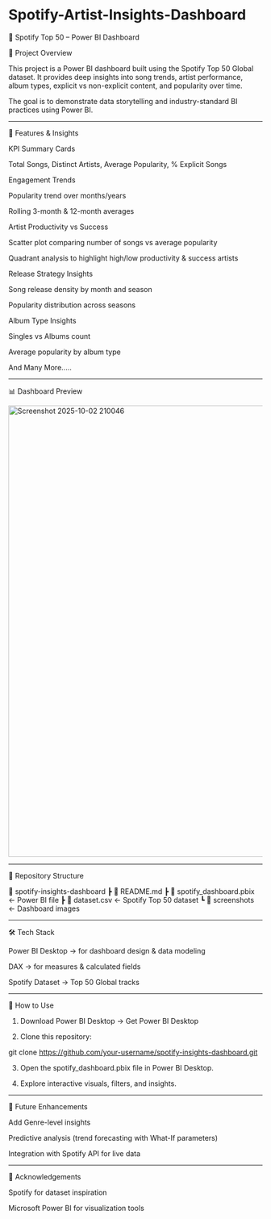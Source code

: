 # Spotify-Artist-Insights-Dashboard


🎵 Spotify Top 50 – Power BI Dashboard

📌 Project Overview

This project is a Power BI dashboard built using the Spotify Top 50 Global dataset.
It provides deep insights into song trends, artist performance, album types, explicit vs non-explicit content, and popularity over time.

The goal is to demonstrate data storytelling and industry-standard BI practices using Power BI.


---

🚀 Features & Insights

KPI Summary Cards

Total Songs, Distinct Artists, Average Popularity, % Explicit Songs


Engagement Trends

Popularity trend over months/years

Rolling 3-month & 12-month averages


Artist Productivity vs Success

Scatter plot comparing number of songs vs average popularity

Quadrant analysis to highlight high/low productivity & success artists


Release Strategy Insights

Song release density by month and season

Popularity distribution across seasons




Album Type Insights

Singles vs Albums count

Average popularity by album type

And Many More.....




---

📊 Dashboard Preview


<img width="1474" height="895" alt="Screenshot 2025-10-02 210046" src="https://github.com/user-attachments/assets/fab4a504-8d48-4ad3-bd4b-23f4727ca298" />





---

📂 Repository Structure

📁 spotify-insights-dashboard
 ┣ 📄 README.md
 ┣ 📄 spotify_dashboard.pbix   ← Power BI file
 ┣ 📄 dataset.csv              ← Spotify Top 50 dataset
 ┗ 📁 screenshots              ← Dashboard images


---

🛠 Tech Stack

Power BI Desktop → for dashboard design & data modeling

DAX → for measures & calculated fields

Spotify Dataset → Top 50 Global tracks



---

🔗 How to Use

1. Download Power BI Desktop → Get Power BI Desktop


2. Clone this repository:

git clone https://github.com/your-username/spotify-insights-dashboard.git


3. Open the spotify_dashboard.pbix file in Power BI Desktop.


4. Explore interactive visuals, filters, and insights.




---

📌 Future Enhancements

Add Genre-level insights

Predictive analysis (trend forecasting with What-If parameters)

Integration with Spotify API for live data



---

🙌 Acknowledgements

Spotify for dataset inspiration

Microsoft Power BI for visualization tools
